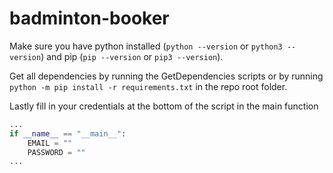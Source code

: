 # badminton-booker
Make sure you have python installed (`python --version` or `python3 --version`) and pip (`pip --version` or `pip3 --version`).

Get all dependencies by running the GetDependencies scripts or by running `python -m pip install -r requirements.txt` in the repo root folder.

Lastly fill in your credentials at the bottom of the script in the main function
```python
...
if __name__ == "__main__":
    EMAIL = ""
    PASSWORD = ""
...
```
